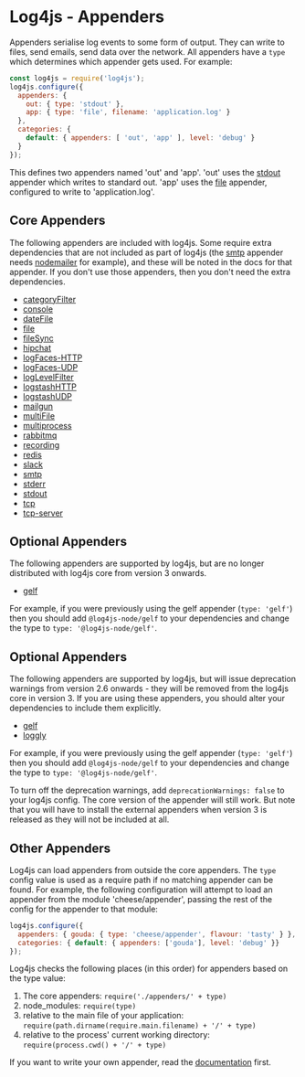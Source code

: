 # Log4js - Appenders

Appenders serialise log events to some form of output. They can write to files, send emails, send data over the network. All appenders have a `type` which determines which appender gets used. For example:
```javascript
const log4js = require('log4js');
log4js.configure({
  appenders: {
    out: { type: 'stdout' },
    app: { type: 'file', filename: 'application.log' }
  },
  categories: {
    default: { appenders: [ 'out', 'app' ], level: 'debug' }
  }
});
```
This defines two appenders named 'out' and 'app'. 'out' uses the [stdout](stdout.md) appender which writes to standard out. 'app' uses the [file](file.md) appender, configured to write to 'application.log'.

## Core Appenders

The following appenders are included with log4js. Some require extra dependencies that are not included as part of log4js (the [smtp](smtp.md) appender needs [nodemailer](https://www.npmjs.org/packages/nodemailer) for example), and these will be noted in the docs for that appender. If you don't use those appenders, then you don't need the extra dependencies.

* [categoryFilter](categoryFilter.md)
* [console](console.md)
* [dateFile](dateFile.md)
* [file](file.md)
* [fileSync](fileSync.md)
* [hipchat](hipchat.md)
* [logFaces-HTTP](logFaces-HTTP.md)
* [logFaces-UDP](logFaces-UDP.md)
* [logLevelFilter](logLevelFilter.md)
* [logstashHTTP](logstashHTTP.md)
* [logstashUDP](logstashUDP.md)
* [mailgun](mailgun.md)
* [multiFile](multiFile.md)
* [multiprocess](multiprocess.md)
* [rabbitmq](rabbitmq.md)
* [recording](recording.md)
* [redis](redis.md)
* [slack](slack.md)
* [smtp](smtp.md)
* [stderr](stderr.md)
* [stdout](stdout.md)
* [tcp](tcp.md)
* [tcp-server](tcp-server.md)

## Optional Appenders

The following appenders are supported by log4js, but are no longer distributed with log4js core from version 3 onwards.

* [gelf](https://github.com/log4js-node/gelf)

For example, if you were previously using the gelf appender (`type: 'gelf'`) then you should add `@log4js-node/gelf` to your dependencies and change the type to `type: '@log4js-node/gelf'`.

## Optional Appenders

The following appenders are supported by log4js, but will issue deprecation warnings from version 2.6 onwards - they will be removed from the log4js core in version 3. If you are using these appenders, you should alter your dependencies to include them explicitly.

* [gelf](https://github.com/log4js-node/gelf)
* [loggly](https://github.com/log4js-node/loggly)

For example, if you were previously using the gelf appender (`type: 'gelf'`) then you should add `@log4js-node/gelf` to your dependencies and change the type to `type: '@log4js-node/gelf'`.

To turn off the deprecation warnings, add `deprecationWarnings: false` to your log4js config. The core version of the appender will still work. But note that you will have to install the external appenders when version 3 is released as they will not be included at all.

## Other Appenders

Log4js can load appenders from outside the core appenders. The `type` config value is used as a require path if no matching appender can be found. For example, the following configuration will attempt to load an appender from the module 'cheese/appender', passing the rest of the config for the appender to that module:
```javascript
log4js.configure({
  appenders: { gouda: { type: 'cheese/appender', flavour: 'tasty' } },
  categories: { default: { appenders: ['gouda'], level: 'debug' }}
});
```
Log4js checks the following places (in this order) for appenders based on the type value:
1. The core appenders: `require('./appenders/' + type)`
2. node_modules: `require(type)`
3. relative to the main file of your application: `require(path.dirname(require.main.filename) + '/' + type)`
4. relative to the process' current working directory: `require(process.cwd() + '/' + type)`

If you want to write your own appender, read the [documentation](writing-appenders.md) first.
